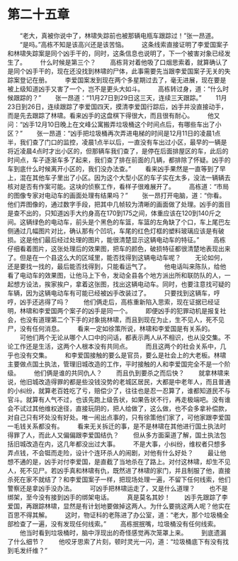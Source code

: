 #	第二十五章
　　“老大，真被你说中了，林啸失踪前也被那辆电瓶车跟踪过！”张一昂道。
　　“是吗。”高栋不知是该高兴还是该苦恼。
　　这条线索直接证明了李爱国案子和林啸失踪案是同个凶手干的，同时，这条信息也说明了，下一个被害对象已经发生了。
　　什么时候是第三个？
　　高栋背对着他吸了口烟思索着，就算确认了是同个凶手干的，现在还没找到林啸的尸体，此事需要先当跟李爱国案子无关的失踪案登记在册。
　　李爱国案发到现在两个多星期过去了，毫无进展，现在要是被上级知道凶手又害了一个，岂不是更头大如斗。
　　高栋转过身，道：“什么时候跟踪的？”
　　张一昂道：“11月27日到29日这三天，连续三天跟踪。”
　　11月23日到26日，连续跟踪了李爱国四天，摸清李爱国行踪后，凶手并没直接动手，而是先去跟踪了林啸。看来凶手的这盘棋下得很大，而且很有耐心。
　　他又问：“凶手12月10日晚上在文峰公寓搬弄垃圾桶这个时间点后，有哪些车出了小区？”
　　张一昂道：“凶手把垃圾桶再次弄进电梯的时间是12月11日的凌晨1点半，我们查了门口的监控，凌晨1点半以后，一直没有车出过小区，最早的一辆是将近凌晨4点时才出小区的，但那辆车我们查了，是停在后面排屋区的车，此后的时间点，车子逐渐车多了起来，我们查了排在前面的几辆，都排除了怀疑。凶手的车到底什么时候离开小区的，我们没办法查。”
　　看来凶手果然是一直等到了早上，混在其他车子里出了小区。因为这个大型小区的车子实在太多，没法一辆辆去核对是否有作案可能。这块的侦察工作，看样子很难展开了。
　　高栋道：“市局的图像专家对电动车的画面处理有结果吗？”
　　张一昂打开电脑，道：“你看。他们弄图像的，通过数字手段，把其中几帧较为清晰的画面做了处理。凶手的面目是查不出的，只知道凶手大约身高在170到175之间，体重应该在120到140斤之间。这辆绿色的电动车，前头是个黑色的车篮，车篮的左角缺了个口，车上尾巴左侧通过几幅图片对比，确认那有个凹坑，车尾的红色灯框的塑料玻璃应该是有破损。这是他们最后经过处理的图片，能很清楚显示这辆电动车的特征。”
　　高栋仔细看着图片，这张处理后的效果图，把车的颜色，破损特征都很清楚地表现出来了。但是在一个县这么大的区域里，能否找得到这辆电动车呢？
　　无论如何，还是要找一找的，最后能否找得到，只能看运气了。
　　他电话叫来陈队，给他看了电动车的效果图，让他马上下令，发动全县各个地方派出所和联防队的人，一起想方设法，挨家挨户，拿着这张图，找出这辆电动车。同时，也要注意找可疑的车辆，因为这辆电动车有可能已经被凶手改装过了。
　　只要找到这辆车，哼哼，凶手还逃得了吗？
　　他们俩走后，高栋重新陷入思索，现在证据已经证明，林啸和李爱国两个案子的凶手是同一个。
　　即便凶手的犯罪动机是报复社会，也没有道理第二个下手的对象挑林啸，而且到现在为止，生不见人，死不见尸，没有任何消息。
　　看来一定如徐策所说，林啸和李爱国是有关系的。
　　可他们两个无论从哪个人口中的问话，都表示两人从不相识，也从没交集。不论工作还是生活，这两个人根本没有共同点。
　　而且这两个的社会关系中，几乎也没有交集。
　　和李爱国接触的要么是官员，要么是社会上的大老板。林啸主要做点国土执法，管理旧城改造的工作，平时接触的人和李爱国完全不是一个阶级。
　　他们俩是谁的共同仇人？
　　而且仇到要杀之而后快？
　　就拿林啸来说，他旧城改造得罪的都是些没钱没势的老城区居民，大都是中老年人，而且普通的小纠纷，就算老百姓吃了亏，赔偿少了，往往也是忍一忍算了，谁都知道民不与官斗。就算有人气不过，也该先跑上级告状，如果告状不行，再走极端吧。没有谁会不试过其他维权途径，直接玩阴的，把人给做了，这么做，也不会多拿补偿款，对自己只有坏处没有好处。唯一闹出点事的，只有徐策他们家了，可他家跟李爱国一毛钱关系都没有。
　　看来无关拆迁的事，是不是林啸在其他进行国土执法时得罪了人，而此人又偏偏跟李爱国结仇？
　　但从多方面渠道了解，国土执法包括旧城改造在内，这几年都没出过大事。
　　不是大事，小纠纷，维权者只想多弄点钱，不会铤而走险，设计个连环杀人的闹剧，对他有什么好处？
　　最让他想不通的是，凶手对付李爱国，是直截了当地杀在了路上。对付这林啸，却生不见人，死不见尸。若凶手真和林啸有仇，既然进了林啸的家门，并且制服了他，直接杀死在家不就结了？和李爱国案子一样，把现场处理一遍，不留下任何线索，他们警察还是拿凶手没办法。
　　可凶手把林啸运走了，又是什么道理？
　　也不是绑架，至今没有接到凶手的绑架电话。
　　真是莫名其妙！
　　凶手先跟踪了李爱国，再跟踪林啸，显然是有计划地要做掉这两人。为什么要挑这两人呢？他实在百思不得其解。
　　这时，物证科的老陈进了办公室，道：“老大，那个垃圾桶全部检查了一遍，没有发现任何线索。”
　　高栋抿抿嘴，垃圾桶没有任何线索。
　　他当时看到垃圾桶时，脑中浮现出的奇怪感觉再次笼罩上来。
　　到底遗漏了什么细节？
　　他咬牙思索了片刻，顿时灵光一闪，道：“垃圾桶底下有没有找到毛发纤维？”
